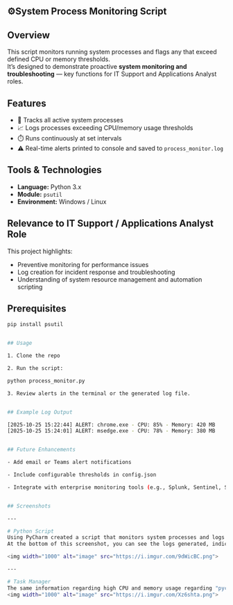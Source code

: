 ## ⚙️System Process Monitoring Script


## Overview
This script monitors running system processes and flags any that exceed defined CPU or memory thresholds.  
It’s designed to demonstrate proactive **system monitoring and troubleshooting** — key functions for IT Support and Applications Analyst roles.


## Features

- 🧠 Tracks all active system processes  
- 📈 Logs processes exceeding CPU/memory usage thresholds  
- ⏱️ Runs continuously at set intervals  
- ⚠️ Real-time alerts printed to console and saved to `process_monitor.log`  

## Tools & Technologies

- **Language:** Python 3.x  
- **Module:** `psutil`  
- **Environment:** Windows / Linux  


## Relevance to IT Support / Applications Analyst Role

This project highlights:
- Preventive monitoring for performance issues  
- Log creation for incident response and troubleshooting  
- Understanding of system resource management and automation scripting  


## Prerequisites
```bash
pip install psutil


## Usage

1. Clone the repo

2. Run the script:

python process_monitor.py

3. Review alerts in the terminal or the generated log file.


## Example Log Output

[2025-10-25 15:22:44] ALERT: chrome.exe - CPU: 85% - Memory: 420 MB
[2025-10-25 15:24:01] ALERT: msedge.exe - CPU: 78% - Memory: 380 MB


## Future Enhancements

- Add email or Teams alert notifications

- Include configurable thresholds in config.json

- Integrate with enterprise monitoring tools (e.g., Splunk, Sentinel, SolarWinds)


## Screenshots

---

# Python Script
Using PyCharm created a script that monitors system processes and logs high CPU and memory usage.
At the bottom of this screenshot, you can see the logs generated, indicating high resource usage for "pycharm64.exe" with the (PID) process ID 26800.

<img width="1000" alt="image" src="https://i.imgur.com/9dWicBC.png">

---

# Task Manager
The same information regarding high CPU and memory usage regarding "pycharm64.exe" process log is reflected in Task Manager. Under the "Processes" header located in the left pane, under "Name", PyCharm Community Edition application is at 100% CPU usage and 93% memory usage same information displayed after running script. The (PID) process ID 26800 is in the last column.
<img width="1000" alt="image" src="https://i.imgur.com/Xz6shta.png">
